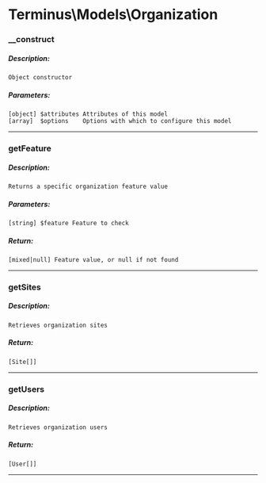 # Terminus\Models\Organization

### __construct
##### Description:
    Object constructor

##### Parameters:
    [object] $attributes Attributes of this model
    [array]  $options    Options with which to configure this model

---

### getFeature
##### Description:
    Returns a specific organization feature value

##### Parameters:
    [string] $feature Feature to check

##### Return:
    [mixed|null] Feature value, or null if not found

---

### getSites
##### Description:
    Retrieves organization sites

##### Return:
    [Site[]]

---

### getUsers
##### Description:
    Retrieves organization users

##### Return:
    [User[]]

---

